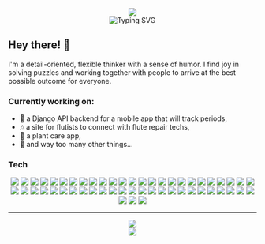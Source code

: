 <div align="center">  
  <img src="https://readme-typing-svg.demolab.com?font=dm+mono&weight=600&size=35&duration=3000&pause=1000&color=6FA3F9&center=true&repeat=false&random=false&width=435&lines=Sarah+Stockton" />
</div>
<div align="center">
  <img src="https://readme-typing-svg.demolab.com?font=dm+mono&size=30&duration=2000&pause=500&color=30BEAE&center=true&random=true&width=435&lines=Full-Stack+Engineer;Educator;Dad+joke+connoisseur" alt="Typing SVG" />
</div>


## Hey there! 👋
I'm a detail-oriented, flexible thinker with a sense of humor. I find joy in solving puzzles and working together with people to arrive at the best possible outcome for everyone.

### Currently working on:
- 🤖 a Django API backend for a mobile app that will track periods,
- 🎶 a site for flutists to connect with flute repair techs,
- 🌱 a plant care app,
- 🫣 and way too many other things...

### Tech
<div align="center"> 
  <img src="https://img.shields.io/badge/express.js-%23404d59.svg?style=plastic&logo=express&logoColor=%2361DAFB" />
  <img src="https://img.shields.io/badge/django-%23092E20.svg?style=plastic&logo=django&logoColor=white" />
  <img src="https://img.shields.io/badge/react-%2320232a.svg?style=plastic&logo=react&logoColor=%2361DAFB" />
  <img src="https://img.shields.io/badge/Next-black?style=plastic&logo=next.js&logoColor=white" />
  <img src="https://img.shields.io/badge/node.js-6DA55F?style=fplastic&logo=node.js&logoColor=white" />
  <img src="https://img.shields.io/badge/DJANGO-REST-ff1709?style=plastic&logo=django&logoColor=white&color=ff1709&labelColor=gray" />
  <img src="https://img.shields.io/badge/AWS-%23FF9900.svg?style=plastic&logo=amazon-aws&logoColor=white" />
  <img src="https://img.shields.io/badge/JWT-black?style=plastic&logo=JSON%20web%20tokens" />
  <img src="https://img.shields.io/badge/flask-%23000.svg?style=plastic&logo=flask&logoColor=white" />
  <img src="https://img.shields.io/badge/tRPC-%232596BE.svg?style=plastic&logo=tRPC&logoColor=white" />
  <img src="https://img.shields.io/badge/vite-%23646CFF.svg?style=plastic&logo=vite&logoColor=white" />
  <img src="https://img.shields.io/badge/zod-%233068b7.svg?style=plastic&logo=zod&logoColor=white" />
  <img src="https://img.shields.io/badge/tailwindcss-%2338B2AC.svg?style=plastic&logo=tailwind-css&logoColor=white" />
  <img src="https://img.shields.io/badge/bootstrap-%238511FA.svg?style=plastic&logo=bootstrap&logoColor=white" />
  <img src="https://img.shields.io/badge/daisyui-5A0EF8?style=plastic&logo=daisyui&logoColor=white" />
  <img src="https://img.shields.io/badge/postgres-%23316192.svg?style=plastic&logo=postgresql&logoColor=white" />
  <img src="https://img.shields.io/badge/jasmine-%238A4182.svg?style=plastic&logo=jasmine&logoColor=white" />
  <img src="https://img.shields.io/badge/jinja-white.svg?style=plastic&logo=jinja&logoColor=black" />
  <img src="https://img.shields.io/badge/jquery-%230769AD.svg?style=plastic&logo=jquery&logoColor=white" />
  <img src="https://img.shields.io/badge/NPM-%23CB3837.svg?style=plastic&logo=npm&logoColor=white" />
  <img src="https://img.shields.io/badge/Insomnia-black?style=plastic&logo=insomnia&logoColor=5849BE" />
  <img src="https://img.shields.io/badge/adobe%20illustrator-%23FF9A00.svg?style=plastic&logo=adobe%20illustrator&logoColor=white" />
  <img src="https://img.shields.io/badge/figma-%23F24E1E.svg?style=plastic&logo=figma&logoColor=white" />
  <img src="https://img.shields.io/badge/LeetCode-000000?style=plastic&logo=LeetCode&logoColor=#d16c06" />
  <img src="https://img.shields.io/badge/-Stackoverflow-FE7A16?style=plastic&logo=stack-overflow&logoColor=white" />
  <img src="https://img.shields.io/badge/Codewars-B1361E?style=plastic&logo=codewars&logoColor=grey" />
  <img src="https://img.shields.io/badge/MDN_Web_Docs-black?style=plastic&logo=mdnwebdocs&logoColor=white" />
  <img src="https://img.shields.io/badge/Udemy-A435F0?style=plastic&logo=Udemy&logoColor=white" />
  <img src="https://img.shields.io/badge/heroku-%23430098.svg?style=plastic&logo=heroku&logoColor=white"/>
  <img src="https://img.shields.io/badge/netlify-%23000000.svg?style=plastic&logo=netlify&logoColor=#00C7B7" />
  <img src="https://img.shields.io/badge/vercel-%23000000.svg?style=plastic&logo=vercel&logoColor=white"/>
  <img src="https://img.shields.io/badge/VIM-%2311AB00.svg?style=plastic&logo=vim&logoColor=white"/>
  <img src="https://img.shields.io/badge/Visual%20Studio%20Code-0078d7.svg?style=plastic&logo=visual-studio-code&logoColor=white"/>
  <img src=" https://img.shields.io/badge/html5-%23E34F26.svg?style=plastic&logo=html5&logoColor=white"/>
  <img src="https://img.shields.io/badge/javascript-%23323330.svg?style=plastic&logo=javascript&logoColor=%23F7DF1E"/>
  <img src="https://img.shields.io/badge/markdown-%23000000.svg?style=plastic&logo=markdown&logoColor=white"/>
  <img src="https://img.shields.io/badge/python-3670A0?style=plastic&logo=python&logoColor=ffdd54"/>
  <img src="https://img.shields.io/badge/shell_script-%23121011.svg?style=plastic&logo=gnu-bash&logoColor=white"/>
  <img src="https://img.shields.io/badge/typescript-%23007ACC.svg?style=plastic&logo=typescript&logoColor=white"/>
  <img src="https://img.shields.io/badge/Fedora-294172?style=plastic&logo=fedora&logoColor=white"/>
  <img src="https://img.shields.io/badge/Linux-FCC624?style=plastic&logo=linux&logoColor=black"/>
  <img src="https://img.shields.io/badge/mac%20os-000000?style=plastic&logo=macos&logoColor=F0F0F0"/>
  <img src="https://img.shields.io/badge/Ubuntu-E95420?style=plastic&logo=ubuntu&logoColor=white"/>
  <img src="https://img.shields.io/badge/Prisma-3982CE?style=plastic&logo=Prisma&logoColor=white"/>
  <img src="https://img.shields.io/badge/-Arduino-00979D?style=plastic&logo=Arduino&logoColor=white"/>
  <img src="https://img.shields.io/badge/docker-%230db7ed.svg?style=plastic&logo=docker&logoColor=white"/>
  <img src="https://img.shields.io/badge/gunicorn-%298729.svg?style=plastic&logo=gunicorn&logoColor=white"/>
  <img src="https://img.shields.io/badge/nginx-%23009639.svg?style=plastic&logo=nginx&logoColor=white"/>
  <img src="https://img.shields.io/badge/-jest-%23C21325?style=plastic&logo=jest&logoColor=white"/>
  <img src="https://img.shields.io/badge/-selenium-%43B02A?style=plastic&logo=selenium&logoColor=white"/>
  <img src="https://img.shields.io/badge/-TestingLibrary-%23E33332?style=plastic&logo=testing-library&logoColor=white"/>
  <img src="https://img.shields.io/badge/git-%23F05033.svg?style=plastic&logo=git&logoColor=white"/>
  <img src="https://img.shields.io/badge/github-%23121011.svg?style=plastic&logo=github&logoColor=white"/>
</div>

<hr>

<div align="center">
<a href="https://github.com/stocktons/github-readme-stats">
  <img src="https://github-readme-stats-oh-rats.vercel.app/api?username=stocktons&rank_icon=github&theme=tokyonight&hide=stars&show_icons=true&custom_title=GitHub%20Stats" />
</a>
</div>

<div align="center">
  <img src="https://github-readme-stats-oh-rats.vercel.app/api/top-langs/?username=stocktons&layout=compact&theme=tokyonight&card_width=467&hide=DIGITAL%20Command%20Language&exclude_repo=test_sis,test_nums" />
</div>


